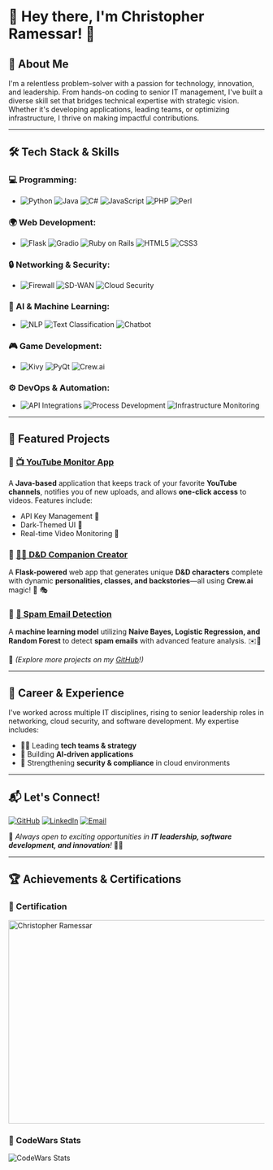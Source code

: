 # 🌟 Hey there, I'm Christopher Ramessar! 👋

## 🚀 About Me
I'm a relentless problem-solver with a passion for technology, innovation, and leadership. From hands-on coding to senior IT management, I've built a diverse skill set that bridges technical expertise with strategic vision. Whether it's developing applications, leading teams, or optimizing infrastructure, I thrive on making impactful contributions.


---

## 🛠️ Tech Stack & Skills
### 💻 Programming:
- ![Python](https://img.shields.io/badge/-Python-3776AB?style=flat&logo=python&logoColor=white) ![Java](https://img.shields.io/badge/-Java-007396?style=flat&logo=java&logoColor=white) ![C#](https://img.shields.io/badge/-C%23-239120?style=flat&logo=csharp&logoColor=white) ![JavaScript](https://img.shields.io/badge/-JavaScript-F7DF1E?style=flat&logo=javascript&logoColor=black)  ![PHP](https://img.shields.io/badge/-PHP-777BB4?style=flat&logo=php&logoColor=white) ![Perl](https://img.shields.io/badge/-Perl-39457E?style=flat&logo=perl&logoColor=white)  

### 🌍 Web Development:
- ![Flask](https://img.shields.io/badge/-Flask-000000?style=flat&logo=flask&logoColor=white) ![Gradio](https://img.shields.io/badge/-Gradio-FF6F00?style=flat) ![Ruby on Rails](https://img.shields.io/badge/-Ruby_on_Rails-CC0000?style=flat&logo=ruby-on-rails&logoColor=white) ![HTML5](https://img.shields.io/badge/-HTML5-E34F26?style=flat&logo=html5&logoColor=white) ![CSS3](https://img.shields.io/badge/-CSS3-1572B6?style=flat&logo=css3&logoColor=white)  

### 🔒 Networking & Security:
- ![Firewall](https://img.shields.io/badge/-Next--gen_Firewalls-FF5733?style=flat)  ![SD-WAN](https://img.shields.io/badge/-SD--WAN-00A8E1?style=flat)  ![Cloud Security](https://img.shields.io/badge/-Cloud_Security-007ACC?style=flat&logo=cloudflare&logoColor=white)  

### 🤖 AI & Machine Learning:
- ![NLP](https://img.shields.io/badge/-NLP-FF9800?style=flat) ![Text Classification](https://img.shields.io/badge/-Text_Classification-8E44AD?style=flat) ![Chatbot](https://img.shields.io/badge/-Chatbot_Development-1E88E5?style=flat)  

### 🎮 Game Development:
- ![Kivy](https://img.shields.io/badge/-Kivy-32CD32?style=flat)  ![PyQt](https://img.shields.io/badge/-PyQt-41CD52?style=flat) ![Crew.ai](https://img.shields.io/badge/-Crew.ai-9C27B0?style=flat)  

### ⚙️ DevOps & Automation:
- ![API Integrations](https://img.shields.io/badge/-API_Integrations-2ECC71?style=flat) ![Process Development](https://img.shields.io/badge/-Process_Development-FF5733?style=flat) ![Infrastructure Monitoring](https://img.shields.io/badge/-Infrastructure_Monitoring-3498DB?style=flat)  

---

## 🌟 Featured Projects

### 🔹 [📺 YouTube Monitor App](https://github.com/Cramessar)
A **Java-based** application that keeps track of your favorite **YouTube channels**, notifies you of new uploads, and allows **one-click access** to videos. Features include:

- API Key Management 🔑  
- Dark-Themed UI 🌙  
- Real-time Video Monitoring 🎥  

### 🔹 [🧙‍♂️ D&D Companion Creator](https://github.com/Cramessar)
A **Flask-powered** web app that generates unique **D&D characters** complete with dynamic **personalities, classes, and backstories**—all using **Crew.ai** magic! 🏰 🎭

### 🔹 [📧 Spam Email Detection](https://github.com/Cramessar)
A **machine learning model** utilizing **Naive Bayes, Logistic Regression, and Random Forest** to detect **spam emails** with advanced feature analysis. ✉️🚫

🔗 _(Explore more projects on my [GitHub](https://github.com/Cramessar)!)_

---

## 🎯 Career & Experience
I've worked across multiple IT disciplines, rising to senior leadership roles in networking, cloud security, and software development. My expertise includes:

- 👨‍💻 Leading **tech teams & strategy**
- 🤖 Building **AI-driven applications**
- 🔐 Strengthening **security & compliance** in cloud environments

---

## 📬 Let's Connect!

[![GitHub](https://img.shields.io/badge/GitHub-000?style=for-the-badge&logo=github)](https://github.com/Cramessar)
[![LinkedIn](https://img.shields.io/badge/LinkedIn-0077B5?style=for-the-badge&logo=linkedin&logoColor=white)](https://www.linkedin.com/in/christopher-ramessar/)
[![Email](https://img.shields.io/badge/Email-D14836?style=for-the-badge&logo=gmail&logoColor=white)](mailto:Ramessar40@gmail.com)


📌 _Always open to exciting opportunities in **IT leadership, software development, and innovation**!_ 🚀✨

---

## 🏆 Achievements & Certifications  

### 📜 Certification  
<img src="https://media.licdn.com/dms/image/v2/D4E22AQEHGUvNdWAIQQ/feedshare-shrink_2048_1536/feedshare-shrink_2048_1536/0/1731538334407?e=1741219200&v=beta&t=YKp5HgEBix78uS_MsLUSAH-nmsnM-dL5aNvJxB-uTDQ" alt="Christopher Ramessar" width="600" height="400">

### 🏅 CodeWars Stats  
<img src="https://github.r2v.ch/codewars?user=cramessar&name=true&top_languages=true&stroke=%23b362ff&theme=gradient_dark_by_level" alt="CodeWars Stats">

